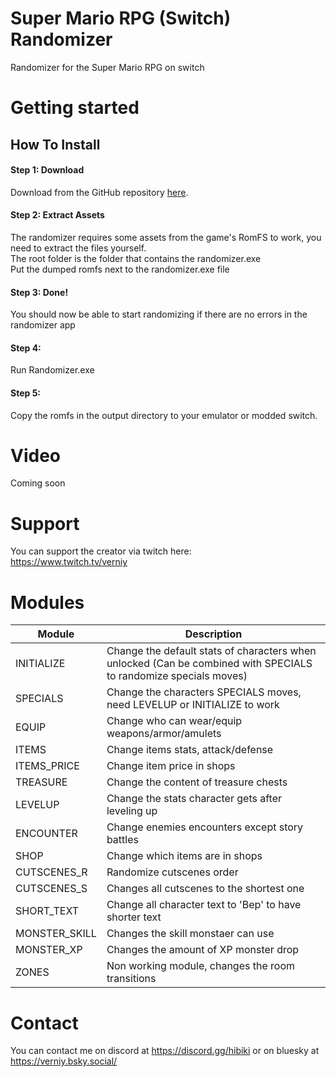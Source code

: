 # Super Mario RPG (Switch) Randomizer
Randomizer for the Super Mario RPG on switch

# Getting started

## How To Install

#### Step 1: Download  
Download from the GitHub repository <a href="https://github.com/verniy-hibiki/super-mario-rpg-switch-randomizer" target="_blank">here</a>.

#### Step 2: Extract Assets  
The randomizer requires some assets from the game's RomFS to work, you need to extract the files yourself.   
The root folder is the folder that contains the randomizer.exe  
Put the dumped romfs next to the randomizer.exe file  

#### Step 3: Done!  
You should now be able to start randomizing if there are no errors in the randomizer app

#### Step 4:  
Run Randomizer.exe 

#### Step 5:  
Copy the romfs in the output directory to your emulator or modded switch.

# Video

Coming soon

# Support

You can support the creator via twitch here:  
https://www.twitch.tv/verniy  

# Modules
| Module | Description |
| ------ | ----------- |
| INITIALIZE | Change the default stats of characters when unlocked (Can be combined with SPECIALS to randomize specials moves) |
| SPECIALS | Change the characters SPECIALS moves, need LEVELUP or INITIALIZE to work |
| EQUIP | Change who can wear/equip weapons/armor/amulets |
| ITEMS | Change items stats, attack/defense |
| ITEMS_PRICE | Change item price in shops |
| TREASURE | Change the content of treasure chests |
| LEVELUP | Change the stats character gets after leveling up |
| ENCOUNTER | Change enemies encounters except story battles |
| SHOP | Change which items are in shops |
| CUTSCENES_R | Randomize cutscenes order |
| CUTSCENES_S | Changes all cutscenes to the shortest one |
| SHORT_TEXT | Change all character text to 'Bep' to have shorter text  |
| MONSTER_SKILL | Changes the skill monstaer can use |
| MONSTER_XP | Changes the amount of XP monster drop |
| ZONES | Non working module, changes the room transitions|  

  # Contact
  You can contact me on discord at https://discord.gg/hibiki or on bluesky at https://verniy.bsky.social/
